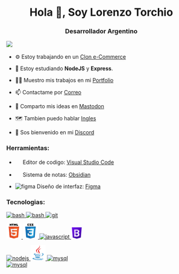 <h1 align="center">Hola 👋, Soy Lorenzo Torchio</h1>
<h3 align="center">Desarrollador Argentino</h3>

![](https://komarev.com/ghpvc/?username=LorenzoTorchio)

- ⚙️ Estoy trabajando en un [Clon e-Commerce](https://github.com/LorenzoTorchio/CodoACodo/tree/main/Pagina-Funko)

- 🧠 Estoy estudiando **NodeJS** y **Express**.

- 👨‍💻 Muestro mis trabajos en mi [Portfolio](https://lorenzotorchio.github.io/Portfolio/)

- 📫 Contactame por [Correo](mailto:lorenzotorchios@gmail.com?subject=Contacto%20desde%20GitHub)

- 💭 Comparto mis ideas en [Mastodon](https://mastodon.social/@8ritorneloz)

- 🗺️ Tambien puedo hablar [Ingles](https://www.efset.org/cert/Pie4pv)

- 👋 Sos bienvenido en mi [Discord](https://discord.gg/7B8fVgvdbu)

<h3 align="left">Herramientas:</h3>

- <img src="https://i.imgur.com/fBm8lOJ.png" width="16" height="16"> Editor de codigo: [Visual Studio Code](https://code.visualstudio.com/)

- <img src="https://i.imgur.com/D7nx9n5.png" width="16" height="16"> Sistema de notas: [Obsidian](https://obsidian.md/)

- <img src="https://www.vectorlogo.zone/logos/figma/figma-icon.svg" alt="figma" width="16" height="16"/> Diseño de interfaz: [Figma](https://www.figma.com/)

<h3 align="left">Tecnologias:</h3>
<p align="left"> 
  
  <a href="https://www.gnu.org/software/bash/" target="_blank" rel="noreferrer" data-color-mode="light"> <img src="https://www.vectorlogo.zone/logos/gnu_bash/gnu_bash-icon.svg#gh-light-mode-only" alt="bash" width="40" height="40"/> </a> 
  <a href="https://www.gnu.org/software/bash/" target="_blank" rel="noreferrer" data-color-mode="dark"> <img src="https://i.imgur.com/OyduVlz.png#gh-dark-mode-only" alt="bash" width="40" height="40"/> </a> 
  <a href="https://git-scm.com/" target="_blank" rel="noreferrer"> <img src="https://www.vectorlogo.zone/logos/git-scm/git-scm-icon.svg" alt="git" width="40" height="40"/> </a> 

  <a href="https://www.w3.org/html/" target="_blank" rel="noreferrer"> <img src="https://raw.githubusercontent.com/devicons/devicon/master/icons/html5/html5-original-wordmark.svg" alt="html5" width="40" height="40"/> </a> 
   <a href="https://www.w3schools.com/css/" target="_blank" rel="noreferrer"> <img src="https://raw.githubusercontent.com/devicons/devicon/master/icons/css3/css3-original-wordmark.svg" alt="css3" width="40" height="40"/> </a>
   <a href="https://developer.mozilla.org/en-US/docs/Web/JavaScript" target="_blank" rel="noreferrer"> <img src="https://i.imgur.com/ujcUbce.png" alt="javascript" width="40" height="40"/> </a> 
    <a href="https://getbootstrap.com" target="_blank" rel="noreferrer"> <img src="https://raw.githubusercontent.com/themedotid/bootstrap-icon/HEAD/docs/bootstrap-icon-css.png" alt="bootstrap" width="30" height="30"/> </a>
   
   <a href="https://nodejs.org" target="_blank" rel="noreferrer"> <img src="https://i.imgur.com/RSoMhFK.png" alt="nodejs" width="40" height="40"/> </a>
   <a href="https://www.java.com" target="_blank" rel="noreferrer"> <img src="https://raw.githubusercontent.com/devicons/devicon/master/icons/java/java-original.svg" alt="java" width="40" height="40"/> </a> 
  <a href="https://www.mysql.com/" target="_blank" rel="noreferrer" data-color-mode="light"> <img src="https://icon-library.com/images/mysql-icon/mysql-icon-18.jpg#gh-light-mode-only" alt="mysql" width="40" height="40"/> </a>  
    <a href="https://www.mysql.com/" target="_blank" rel="noreferrer" data-color-mode="dark"> <img src="https://i.imgur.com/c1CLSvE.png#gh-dark-mode-only" alt="mysql" width="40" height="40"/> </a>
   </p>
</p>
